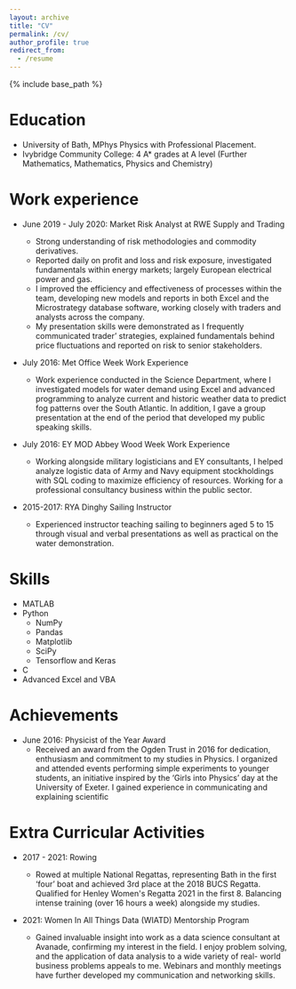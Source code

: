 ```yaml
---
layout: archive
title: "CV"
permalink: /cv/
author_profile: true
redirect_from:
  - /resume
---
```


{% include base_path %}

Education
======
* University of Bath, MPhys Physics with Professional Placement. 
* Ivybridge Community College: 4 A* grades at A level (Further Mathematics, Mathematics, Physics and Chemistry)


Work experience
======
* June 2019 - July 2020: Market Risk Analyst at RWE Supply and Trading
  * Strong understanding of risk methodologies and commodity derivatives.
  * Reported daily on profit and loss and risk exposure, investigated fundamentals within energy markets; largely European electrical power and gas.
  * I improved the efficiency and effectiveness of processes within the team, developing new models and reports in both Excel and the Microstrategy database software, working closely with traders and analysts across the company. 
  * My presentation skills were demonstrated as I frequently communicated trader’ strategies, explained fundamentals behind price fluctuations and reported on risk to senior stakeholders.

* July 2016: Met Office Week Work Experience 
  * Work experience conducted in the Science Department, where I investigated models for water demand using Excel and advanced programming to analyze current and historic weather data to predict fog patterns over the South Atlantic. In addition, I gave a group presentation at the end of the period that developed my public speaking skills.

* July 2016: EY MOD Abbey Wood Week Work Experience
  * Working alongside military logisticians and EY consultants, I helped analyze logistic data of Army and Navy equipment stockholdings with SQL coding to maximize efficiency of resources. Working for a professional consultancy business within the public sector.

* 2015-2017: RYA Dinghy Sailing Instructor 
  * Experienced instructor teaching sailing to beginners aged 5 to 15 through visual and verbal presentations as well as practical on the water demonstration.
  
Skills
======
* MATLAB
* Python
  * NumPy
  * Pandas
  * Matplotlib
  * SciPy
  * Tensorflow and Keras
* C
* Advanced Excel and VBA

Achievements
======
* June 2016: Physicist of the Year Award
  * Received an award from the Ogden Trust in 2016 for dedication, enthusiasm and commitment to my studies in Physics. I organized and attended events performing simple experiments to younger students, an initiative inspired by the ‘Girls into Physics’ day at the University of Exeter. I gained
   experience in communicating and explaining scientific

Extra Curricular Activities
======
* 2017 - 2021: Rowing 
  * Rowed at multiple National Regattas, representing Bath in the first ‘four’ boat and achieved 3rd place at the 2018 BUCS Regatta. Qualified for Henley Women's Regatta 2021 in the first 8. Balancing intense training (over 16 hours a week) alongside my
  studies. 

* 2021: Women In All Things Data (WIATD) Mentorship Program
  * Gained invaluable insight into work as a data science consultant at Avanade, confirming my interest in the field. I enjoy problem solving, and the application of data analysis to a wide variety of real- world business problems appeals to me. Webinars and monthly meetings have further developed my communication and networking skills.


